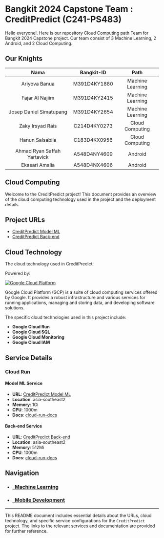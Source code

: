 # Bangkit 2024 Capstone Team : CreditPredict (C241-PS483)

Hello everyone!. Here is our repository Cloud Computing path Team for Bangkit 2024 Capstone project. Our team consist of 3 Machine Learning, 2 Android, and 2 Cloud Computing.

## Our Knights

|            Nama             |  Bangkit-ID  |       Path       |
| :-------------------------: | :----------: | :--------------: |
|        Ariyova Banua        | M391D4KY1880 | Machine Learning |
|       Fajar Al Najiim       | M391D4KY2415 | Machine Learning |
|   Josep Daniel Simatupang   | M391D4KY2654 | Machine Learning |
|      Zaky Irsyad Rais       | C214D4KY0273 | Cloud Computing  |
|       Hanun Salsabila       |   	C183D4KX0956  | Cloud Computing  |
| Ahmad Ryan Saffah Yartavick | A548D4NY4609 |     Android      |
|       Ekasari Amalia        | A548D4NX4606 |     Android      |

## Cloud Computing

Welcome to the CreditPredict project! This document provides an overview of the cloud computing technology used in the project and the deployment details.

## Project URLs

- [CreditPredict Model ML](https://creditapp-64tbubeb5q-et.a.run.app/)
- [CreditPredict Back-end](https://creditapp-backend-64tbubeb5q-et.a.run.app/)

## Cloud Technology
The cloud technology used in CreditPredict:

Powered by:

[![Google Cloud Platform](https://upload.wikimedia.org/wikipedia/commons/5/51/Google_Cloud_logo.svg)](https://cloud.google.com)

Google Cloud Platform (GCP) is a suite of cloud computing services offered by Google. It provides a robust infrastructure and various services for running applications, managing and storing data, and developing software solutions.

The specific cloud technologies used in this project include:
- **Google Cloud Run**
- **Google Cloud SQL** 
- **Google Cloud Monitoring** 
- **Google Cloud IAM** 

## Service Details

### Cloud Run

#### Model ML Service

- **URL**: [CreditPredict Model ML](https://creditapp-64tbubeb5q-et.a.run.app/)
- **Location**: asia-southeast2
- **Memory**: 1Gi
- **CPU**: 1000m
- **Docs**: [cloud-run-docs](#)

#### Back-end Service

- **URL**: [CreditPredict Back-end](https://creditapp-backend-64tbubeb5q-et.a.run.app/)
- **Location**: asia-southeast2
- **Memory**: 512Mi
- **CPU**: 1000m
- **Docs**: [cloud-run-docs](#)

## Navigation
- ### [&nbsp;&nbsp;Machine Learning](https://github.com/Jafarrrr25/CapstoneML)
- ### [&nbsp;&nbsp;Mobile Development](https://github.com/tookxedo/CreditPredict)
---

This README document includes essential details about the URLs, cloud technology, and specific service configurations for the `CreditPredict` project. The links to the relevant services and documentation are provided for further reference.
